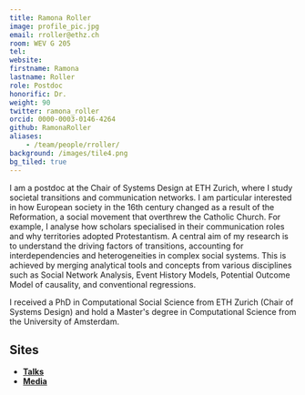```yaml
---
title: Ramona Roller
image: profile_pic.jpg
email: rroller@ethz.ch
room: WEV G 205
tel:
website:
firstname: Ramona
lastname: Roller
role: Postdoc
honorific: Dr.
weight: 90
twitter: ramona_roller
orcid: 0000-0003-0146-4264
github: RamonaRoller
aliases:
    - /team/people/rroller/
background: /images/tile4.png
bg_tiled: true
---
```



I am a postdoc at the Chair of Systems Design at ETH Zurich, where I study societal transitions and communication networks.
I am particular interested in how European society in the 16th century changed as a result of the Reformation, a social movement that overthrew the Catholic Church.
For example, I analyse how scholars specialised in their communication roles and why territories adopted Protestantism.
A central aim of my research is to understand the driving factors of transitions, accounting for interdependencies and heterogeneities in complex social systems.
This is achieved by merging analytical tools and concepts from various disciplines such as Social Network Analysis, Event History Models, Potential Outcome Model of causality, and conventional regressions.

I received a PhD in Computational Social Science from ETH Zurich (Chair of Systems Design) and hold a Master's degree in Computational Science from the University of Amsterdam.

## Sites

- **[Talks](/extra/rr/talks/)**
- **[Media](/extra/rr/media/)**
